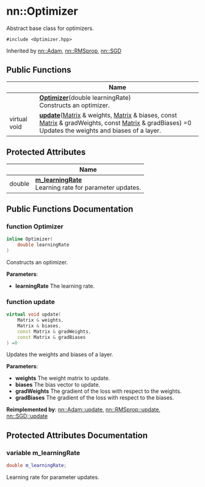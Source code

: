 # nn::Optimizer



Abstract base class for optimizers. 


`#include <Optimizer.hpp>`

Inherited by [nn::Adam](classnn_1_1_adam.md), [nn::RMSprop](classnn_1_1_r_m_sprop.md), [nn::SGD](classnn_1_1_s_g_d.md)

## Public Functions

|                | Name           |
| -------------- | -------------- |
| | **[Optimizer](classnn_1_1_optimizer.md#function-optimizer)**(double learningRate)<br>Constructs an optimizer.  |
| virtual void | **[update](classnn_1_1_optimizer.md#function-update)**([Matrix](classnn_1_1_matrix.md) & weights, [Matrix](classnn_1_1_matrix.md) & biases, const [Matrix](classnn_1_1_matrix.md) & gradWeights, const [Matrix](classnn_1_1_matrix.md) & gradBiases) =0<br>Updates the weights and biases of a layer.  |

## Protected Attributes

|                | Name           |
| -------------- | -------------- |
| double | **[m_learningRate](classnn_1_1_optimizer.md#variable-m_learningrate)** <br>Learning rate for parameter updates.  |

## Public Functions Documentation

### function Optimizer

```cpp
inline Optimizer(
    double learningRate
)
```

Constructs an optimizer. 

**Parameters**: 

  * **learningRate** The learning rate. 


### function update

```cpp
virtual void update(
    Matrix & weights,
    Matrix & biases,
    const Matrix & gradWeights,
    const Matrix & gradBiases
) =0
```

Updates the weights and biases of a layer. 

**Parameters**: 

  * **weights** The weight matrix to update. 
  * **biases** The bias vector to update. 
  * **gradWeights** The gradient of the loss with respect to the weights. 
  * **gradBiases** The gradient of the loss with respect to the biases. 


**Reimplemented by**: [nn::Adam::update](classnn_1_1_adam.md#function-update), [nn::RMSprop::update](classnn_1_1_r_m_sprop.md#function-update), [nn::SGD::update](classnn_1_1_s_g_d.md#function-update)


## Protected Attributes Documentation

### variable m_learningRate

```cpp
double m_learningRate;
```

Learning rate for parameter updates. 
